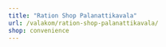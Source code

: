 ```yaml
---
title: "Ration Shop Palanattikavala"
url: /valakom/ration-shop-palanattikavala/
shop: convenience
---
```

